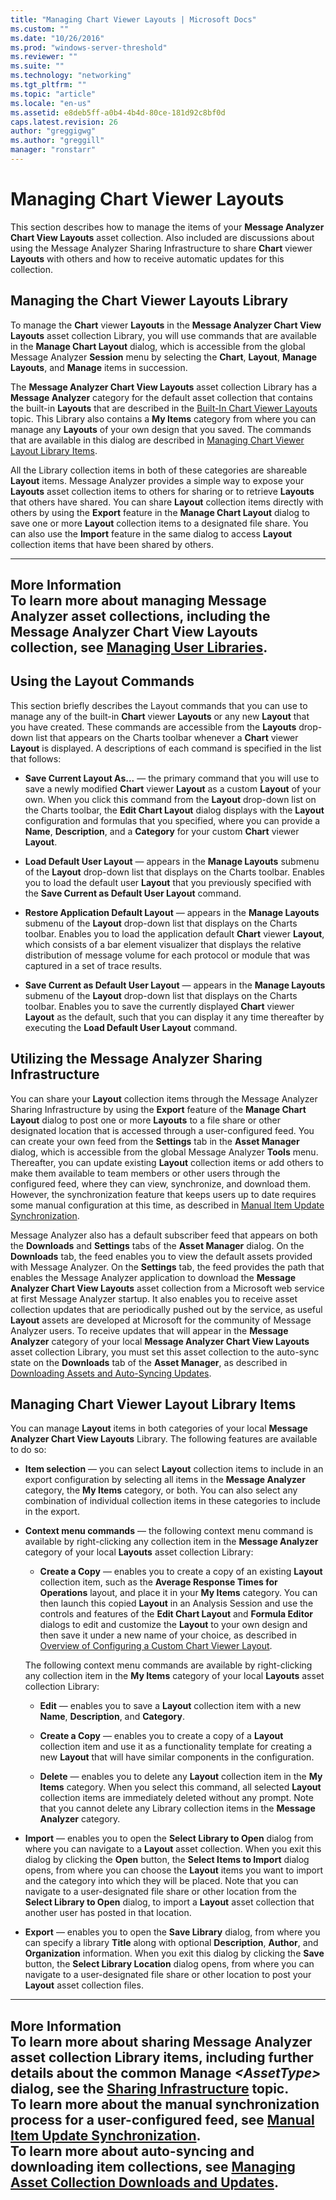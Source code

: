 ```yaml
---
title: "Managing Chart Viewer Layouts | Microsoft Docs"
ms.custom: ""
ms.date: "10/26/2016"
ms.prod: "windows-server-threshold"
ms.reviewer: ""
ms.suite: ""
ms.technology: "networking"
ms.tgt_pltfrm: ""
ms.topic: "article"
ms.locale: "en-us"
ms.assetid: e8deb5ff-a0b4-4b4d-80ce-181d92c8bf0d
caps.latest.revision: 26
author: "greggigwg"
ms.author: "greggill"
manager: "ronstarr"
---
```

# Managing Chart Viewer Layouts
This section describes how to manage the items of your **Message Analyzer Chart View Layouts** asset collection. Also included are discussions about using the Message Analyzer Sharing Infrastructure to share **Chart** viewer **Layouts** with others and how to receive automatic updates for this collection.  
  
## Managing the Chart Viewer Layouts Library  
 To manage  the **Chart** viewer **Layouts** in the **Message Analyzer Chart View Layouts** asset collection Library, you will use commands that are available in the **Manage Chart Layout** dialog, which is accessible from the global Message Analyzer **Session** menu by selecting the **Chart**, **Layout**,  **Manage Layouts**, and **Manage** items in succession.  
  
 The **Message Analyzer Chart View Layouts** asset collection Library has a **Message Analyzer** category for the default asset collection that contains the built-in **Layouts** that are described in the [Built-In Chart Viewer Layouts](configuring-chart-viewer-layouts.md#BKMK_Charts) topic. This Library also contains a **My Items** category from where you can manage any **Layouts** of your own design that you saved. The commands that are available in this dialog are described in [Managing Chart Viewer Layout Library Items](managing-chart-viewer-layouts.md#BKMK_ManageChartLayoutItems).  
  
 All the Library collection items in both of these categories are shareable **Layout** items. Message Analyzer provides a simple way to expose your **Layouts** asset collection items to others for sharing or to retrieve **Layouts** that others have shared. You can share **Layout** collection items directly with others by using the **Export** feature in the **Manage Chart Layout** dialog to save one or more **Layout** collection items to a designated file share. You can also use the **Import** feature in the same dialog to access **Layout** collection items that have been shared by others.  
  
---  
  
 **More Information**   
 **To learn more** about managing Message Analyzer asset collections, including the **Message Analyzer Chart View Layouts** collection, see [Managing User Libraries](managing-user-libraries.md).   
---  
  
## Using the Layout Commands  
 This section briefly describes the Layout commands that you can use to manage any of the built-in **Chart** viewer **Layouts** or any new **Layout** that you have created. These commands are accessible from the **Layouts** drop-down list that appears on the Charts toolbar whenever a **Chart** viewer **Layout** is displayed. A descriptions of each command is specified in the list that follows:  
  
-   **Save Current Layout As...** — the primary command that you will use to save a newly modified **Chart** viewer **Layout** as a custom **Layout** of your own. When you click this command from the **Layout** drop-down list on the Charts toolbar, the **Edit Chart Layout** dialog displays with the **Layout** configuration and formulas that you specified, where you can provide a **Name**, **Description**, and a **Category** for your custom **Chart** viewer **Layout**.  
  
-   **Load Default User Layout** — appears in the **Manage Layouts** submenu of the **Layout** drop-down list that displays on the Charts toolbar. Enables you to load the default user **Layout** that you previously specified with the **Save Current as Default User Layout** command.  
  
-   **Restore Application Default Layout** — appears in the **Manage Layouts** submenu of the **Layout** drop-down list that displays on the Charts toolbar. Enables you to load the application default **Chart** viewer **Layout**, which consists of a bar element visualizer that displays the relative distribution of message volume for each protocol or module that was captured in a set of trace results.  
  
-   **Save Current as Default User Layout** — appears in the **Manage Layouts** submenu of the **Layout** drop-down list that displays on the Charts toolbar. Enables you to save the currently displayed **Chart** viewer **Layout** as the default, such that you can display it any time thereafter by executing the **Load Default User Layout** command.  
  
## Utilizing the Message Analyzer Sharing Infrastructure  
 You can share your **Layout** collection items through the Message Analyzer Sharing Infrastructure by using the **Export** feature of the **Manage Chart Layout** dialog to post one or more **Layouts** to a file share or other designated location that is accessed through a user-configured feed. You can create your own feed from the **Settings** tab in the **Asset Manager** dialog, which is accessible from the global Message Analyzer **Tools** menu. Thereafter, you can update existing **Layout** collection items or add others to make them available to team members or other users through the configured feed, where they can view, synchronize, and download them. However, the synchronization feature that keeps users up to date  requires some manual configuration at this time, as described in [Manual Item Update Synchronization](manual-item-update-synchronization.md).  
  
 Message Analyzer also has a default subscriber feed that appears on both the **Downloads** and **Settings** tabs of the **Asset Manager** dialog. On the **Downloads** tab, the feed enables you to view the default assets provided with Message Analyzer.  On the **Settings** tab, the feed provides the path that enables the Message Analyzer application to download the **Message Analyzer Chart View Layouts** asset collection from a Microsoft web service at first Message Analyzer startup. It also enables you to receive asset collection updates that are periodically pushed out by the service, as useful **Layout** assets are developed at Microsoft for the community of Message Analyzer users. To receive updates that will appear in the **Message Analyzer** category of your local **Message Analyzer Chart View Layouts** asset collection Library, you must set this asset collection to the auto-sync state on the **Downloads** tab of the **Asset Manager**, as described in [Downloading Assets and Auto-Syncing Updates](downloading-assets-and-auto-syncing-updates.md).  
  
<a name="BKMK_ManageChartLayoutItems"></a>   
## Managing Chart Viewer Layout Library Items  
 You can manage **Layout** items in both categories of your local **Message Analyzer Chart View Layouts** Library. The following features are available to do so:  
  
-   **Item selection** — you can select **Layout** collection items to include in an export configuration by selecting all items in the **Message Analyzer** category, the **My Items** category, or both. You can also select any combination of individual collection items in these categories to include in the export.  
  
-   **Context menu commands** — the following context menu command is available by right-clicking any collection item in the **Message Analyzer** category of your local **Layouts** asset collection Library:  
  
    -   **Create a Copy** — enables you to create a copy of an existing **Layout** collection item, such as the **Average Response Times for Operations** layout, and place it in your **My Items** category. You can then launch this copied **Layout** in an Analysis Session and use the controls and features of the **Edit Chart Layout** and **Formula Editor** dialogs to edit and customize the **Layout** to your own design and then save it under a new name of your choice, as described in [Overview of Configuring a Custom Chart Viewer Layout](configuring-chart-viewer-layouts.md#BKMK_ChartConfigOverview).  
  
     The following context menu commands are available by right-clicking any collection item in the **My Items** category of your local **Layouts** asset collection Library:  
  
    -   **Edit** — enables you to save a **Layout** collection item with a new **Name**, **Description**, and **Category**.  
  
    -   **Create a Copy** — enables you to create a copy of a **Layout** collection item and use it as  a functionality template for creating a new **Layout** that will have similar components in the configuration.  
  
    -   **Delete** — enables you to delete any **Layout** collection item in the **My Items** category. When you select this command, all selected **Layout** collection items are immediately deleted without any prompt. Note that you cannot delete any Library collection items in the **Message Analyzer** category.  
  
-   **Import** — enables you to open the **Select Library to Open** dialog from where you can navigate to a **Layout** asset collection. When you exit this dialog by clicking the **Open** button, the **Select Items to Import** dialog opens, from where you can choose the **Layout** items you want to import and the category into which they will be placed. Note that you can navigate to a user-designated file share or other location from the **Select Library to Open** dialog, to import a **Layout** asset collection that another user has posted in that location.  
  
-   **Export** — enables you to open the **Save Library** dialog, from where you can specify a library **Title** along with optional **Description**, **Author**, and **Organization** information. When you exit this dialog by clicking the **Save** button, the **Select Library Location** dialog opens, from where you can navigate to a user-designated file share or other location to post your **Layout** asset collection files.  
  
---  
  
 **More Information**   
 **To learn more** about sharing Message Analyzer asset collection Library items, including further details about the common **Manage** ***\<AssetType>*** dialog, see the [Sharing Infrastructure](sharing-infrastructure.md) topic.  
**To learn more** about the manual synchronization process for a user-configured feed, see [Manual Item Update Synchronization](manual-item-update-synchronization.md).  
**To learn more** about auto-syncing and downloading item collections, see [Managing Asset Collection Downloads and Updates](managing-asset-collection-downloads-and-updates.md).   
---